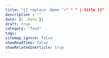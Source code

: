 ```yaml
---
title: "{{ replace .Name "-" " " | title }}"
description : ""
date: {{ .Date }}
draft: true
category: "food"
tags:
sitemap_ignore: false
showReadTime: false
showRelatedInArticle: true
---
```

